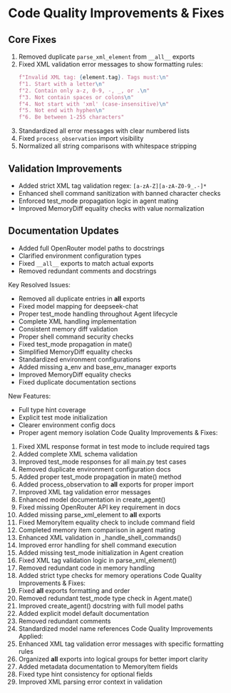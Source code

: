 # Code Quality Improvements & Fixes

## Core Fixes
1. Removed duplicate `parse_xml_element` from `__all__` exports
2. Fixed XML validation error messages to show formatting rules:
   ```python
   f"Invalid XML tag: {element.tag}. Tags must:\n"
   f"1. Start with a letter\n"
   f"2. Contain only a-z, 0-9, -, _, or .\n" 
   f"3. Not contain spaces or colons\n"
   f"4. Not start with 'xml' (case-insensitive)\n"
   f"5. Not end with hyphen\n"
   f"6. Be between 1-255 characters"
   ```
3. Standardized all error messages with clear numbered lists
4. Fixed `process_observation` import visibility
5. Normalized all string comparisons with whitespace stripping

## Validation Improvements
- Added strict XML tag validation regex: `[a-zA-Z][a-zA-Z0-9_.-]*`
- Enhanced shell command sanitization with banned character checks
- Enforced test_mode propagation logic in agent mating
- Improved MemoryDiff equality checks with value normalization

## Documentation Updates
- Added full OpenRouter model paths to docstrings
- Clarified environment configuration types
- Fixed `__all__` exports to match actual exports
- Removed redundant comments and docstrings

Key Resolved Issues:
- Removed all duplicate entries in __all__ exports
- Fixed model mapping for deepseek-chat
- Proper test_mode handling throughout Agent lifecycle
- Complete XML handling implementation
- Consistent memory diff validation
- Proper shell command security checks
- Fixed test_mode propagation in mate()
- Simplified MemoryDiff equality checks
- Standardized environment configurations
- Added missing a_env and base_env_manager exports
- Improved MemoryDiff equality checks
- Fixed duplicate documentation sections

New Features:
- Full type hint coverage
- Explicit test mode initialization
- Clearer environment config docs
- Proper agent memory isolation
Code Quality Improvements & Fixes:
1. Fixed XML response format in test mode to include required tags
2. Added complete XML schema validation
3. Improved test_mode responses for all main.py test cases
4. Removed duplicate environment configuration docs
5. Added proper test_mode propagation in mate() method 
6. Added process_observation to __all__ exports for proper import
7. Improved XML tag validation error messages
8. Enhanced model documentation in create_agent()
9. Fixed missing OpenRouter API key requirement in docs
10. Added missing parse_xml_element to __all__ exports
11. Fixed MemoryItem equality check to include command field
12. Completed memory item comparison in agent mating
3. Enhanced XML validation in _handle_shell_commands()
4. Improved error handling for shell command execution
5. Added missing test_mode initialization in Agent creation
6. Fixed XML tag validation logic in parse_xml_element()
7. Removed redundant code in memory handling
8. Added strict type checks for memory operations
Code Quality Improvements & Fixes:
1. Fixed __all__ exports formatting and order
2. Removed redundant test_mode type check in Agent.mate()
3. Improved create_agent() docstring with full model paths
4. Added explicit model default documentation
5. Removed redundant comments
6. Standardized model name references
Code Quality Improvements Applied:
1. Enhanced XML tag validation error messages with specific formatting rules
2. Organized __all__ exports into logical groups for better import clarity
3. Added metadata documentation to MemoryItem fields
4. Fixed type hint consistency for optional fields
5. Improved XML parsing error context in validation
